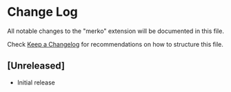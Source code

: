 # Change Log

All notable changes to the "merko" extension will be documented in this file.

Check [Keep a Changelog](http://keepachangelog.com/) for recommendations on how to structure this file.

## [Unreleased]

- Initial release
